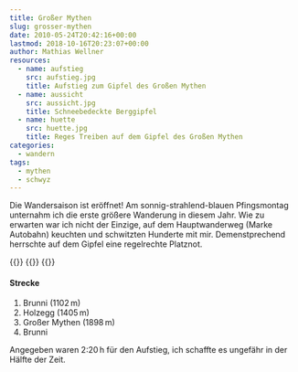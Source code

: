 ```yaml
---
title: Großer Mythen
slug: grosser-mythen
date: 2010-05-24T20:42:16+00:00
lastmod: 2018-10-16T20:23:07+00:00
author: Mathias Wellner
resources:
  - name: aufstieg
    src: aufstieg.jpg
    title: Aufstieg zum Gipfel des Großen Mythen
  - name: aussicht
    src: aussicht.jpg
    title: Schneebedeckte Berggipfel
  - name: huette
    src: huette.jpg
    title: Reges Treiben auf dem Gipfel des Großen Mythen
categories:
  - wandern
tags:
  - mythen
  - schwyz
---
```

Die Wandersaison ist eröffnet! Am sonnig-strahlend-blauen Pfingsmontag unternahm ich die erste größere Wanderung in diesem Jahr. Wie zu erwarten war ich nicht der Einzige, auf dem Hauptwanderweg (Marke Autobahn) keuchten und schwitzten Hunderte mit mir. Demenstprechend herrschte auf dem Gipfel eine regelrechte Platznot. 

{{<responsive-image name="aufstieg">}}
{{<responsive-image name="aussicht">}}
{{<responsive-image name="huette">}}

#### Strecke
1. Brunni (1102&thinsp;m)
2. Holzegg (1405&thinsp;m)
3. Großer Mythen (1898&thinsp;m)
4. Brunni

Angegeben waren 2:20&thinsp;h für den Aufstieg, ich schaffte es ungefähr in der Hälfte der Zeit.